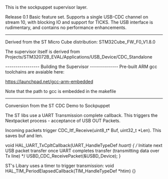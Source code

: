 This is the sockpuppet supervisor layer.  

Release 0.1
 Basic feature set.  Supports a single USB-CDC channel on stream 10,
 with blocking IO and support for TICKS.  The USB interface is rudimentary,
 and contains no performance enhancements.

------------------------------------------------

Derived from the ST Micro Cube distribution: STM32Cube_FW_F0_V1.8.0

The supervisor itself is derived from 
Projects/STM32072B_EVAL/Applications/USB_Device/CDC_Standalone

----------------- Building the Supervisor --------------
Pre-built ARM gcc toolchains are avaiable here:

https://launchpad.net/gcc-arm-embedded

Note that the path to gcc is embedded in the makefile

--------------------------------------------------------
Conversion from the ST CDC Demo to Sockpuppet

The ST libs use a UART Transmission complete callback.   This
triggers the Nextpacket process - acceptance of USB OUT Packets.

Incoming packets trigger CDC_Itf_Receive(uint8_t* Buf, uint32_t *Len).
This saves buf and len.

void HAL_UART_TxCpltCallback(UART_HandleTypeDef *huart)
{
  /* Initiate next USB packet transfer once UART completes transfer (transmitting data over Tx line) */
  USBD_CDC_ReceivePacket(&USBD_Device);
}

ST's Libary uses a timer to trigger transmission:
void HAL_TIM_PeriodElapsedCallback(TIM_HandleTypeDef *htim) {}



